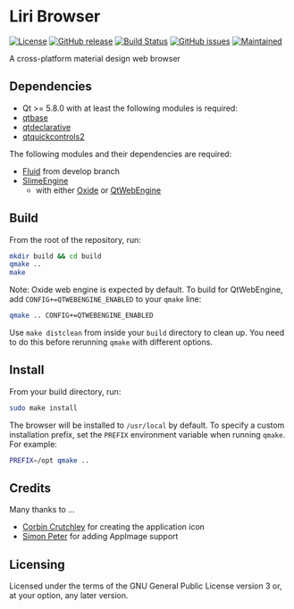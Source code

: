 Liri Browser
============

[![License](https://img.shields.io/badge/license-GPLv3.0-blue.svg)](https://www.gnu.org/licenses/gpl-3.0.html)
[![GitHub release](https://img.shields.io/github/release/lirios/browser.svg)](https://github.com/lirios/browser)
[![Build Status](https://travis-ci.org/lirios/browser.svg?branch=develop)](https://travis-ci.org/lirios/browser)
[![GitHub issues](https://img.shields.io/github/issues/lirios/browser.svg)](https://github.com/lirios/browser/issues)
[![Maintained](https://img.shields.io/maintenance/yes/2017.svg)](https://github.com/lirios/browser/commits/develop)

A cross-platform material design web browser

## Dependencies
* Qt >= 5.8.0 with at least the following modules is required:
 * [qtbase](http://code.qt.io/cgit/qt/qtbase.git)
 * [qtdeclarative](http://code.qt.io/cgit/qt/qtdeclarative.git)
 * [qtquickcontrols2](http://code.qt.io/cgit/qt/qtquickcontrols2.git)

The following modules and their dependencies are required:
* [Fluid](https://github.com/lirios/fluid) from develop branch
* [SlimeEngine](https://github.com/tim-sueberkrueb/slime-engine)
    * with either [Oxide](https://launchpad.net/oxide) or [QtWebEngine](http://code.qt.io/cgit/qt/qtwebengine.git/)

## Build

From the root of the repository, run:
```sh
mkdir build && cd build
qmake ..
make
```
Note: Oxide web engine is expected by default. To build for QtWebEngine, add `CONFIG+=QTWEBENGINE_ENABLED` to your `qmake` line:
```sh
qmake .. CONFIG+=QTWEBENGINE_ENABLED
```

Use `make distclean` from inside your `build` directory to clean up.
You need to do this before rerunning `qmake` with different options.

## Install

From your build directory, run:
```sh
sudo make install
```
The browser will be installed to `/usr/local` by default. To specify a custom installation prefix,
set the `PREFIX` environment variable when running `qmake`. For example:
```sh
PREFIX=/opt qmake ..
```

## Credits
Many thanks to ...
* [Corbin Crutchley](https://github.com/crutchcorn) for creating the application icon
* [Simon Peter](https://github.com/) for adding AppImage support

## Licensing
Licensed under the terms of the GNU General Public License version 3 or, at your option, any later version.
